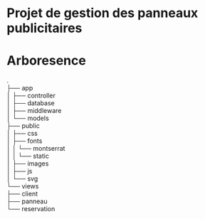 # Projet de gestion des panneaux publicitaires


# Arboresence

. <br>
├── app <br>
│  ├── controller <br>
│  ├── database <br>
│  ├── middleware <br>
│  └── models <br>
├── public <br>
│  ├── css <br>
│  ├── fonts <br>
│  │  └── montserrat <br>
│  │      └── static <br>
│  ├── images <br>
│  ├── js <br>
│  └── svg <br>
└── views <br>
├── client <br>
├── panneau <br>
└── reservation <br>
